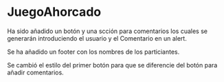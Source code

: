 # JuegoAhorcado
Ha sido añadido un botón y una scción para comentarios los cuales se generarán introduciendo el usuario y el Comentario en un alert.

Se ha añadido un footer con los nombres de los particiantes.

Se cambió el estilo del primer botón para que se diferencie del botón para añadir comentarios.

